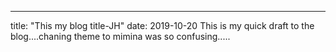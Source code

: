 ---
title: "This my blog title-JH"
date: 2019-10-20
This is my quick draft to the blog....chaning theme to mimina was so confusing.....
